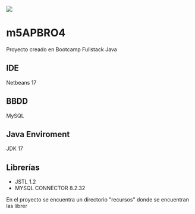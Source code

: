 ![](https://www.jairogarciarincon.com/img/clases/1325.jpg)

# m5APBRO4


Proyecto creado en Bootcamp Fullstack Java

## IDE
Netbeans 17

## BBDD
MySQL

## Java Enviroment
JDK 17

## Librerías

- JSTL 1.2
- MYSQL CONNECTOR 8.2.32

En el proyecto se encuentra un directorio "recursos" donde se encuentran las librer
